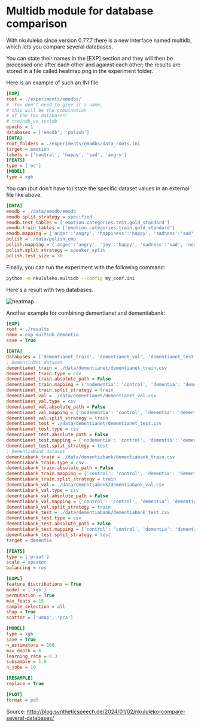 # Multidb module for database comparison

With nkululeko since version 0.77.7 there is a new interface named multidb, which lets you compare several databases.

You can state their names in the [EXP] section and they will then be processed one after each other and against each other; the results are stored in a file called heatmap.png in the experiment folder.

<!-- >> YOU NEED TO OMIT THE PROJECT NAME! -->

Here is an example of such an INI file

```ini
[EXP]
root = ./experiments/emodbs/
#  You don't need to give it a name, 
# this will be the combination 
# of the two databases: 
# traindb_vs_testdb
epochs = 1
databases = ['emodb', 'polish']
[DATA]
root_folders = ./experiments/emodbs/data_roots.ini
target = emotion
labels = ['neutral', 'happy', 'sad', 'angry']
[FEATS]
type = ['os']
[MODEL]
type = xgb
```
You can (but don't have to) state the specific dataset values in an external file like above.

```ini
[DATA]
emodb = ./data/emodb/emodb
emodb.split_strategy = specified
emodb.test_tables = ['emotion.categories.test.gold_standard']
emodb.train_tables = ['emotion.categories.train.gold_standard']
emodb.mapping = {'anger':'angry', 'happiness':'happy', 'sadness':'sad', 'neutral':'neutral'}
polish = ./data/polish_emo
polish.mapping = {'anger':'angry', 'joy':'happy', 'sadness':'sad', 'neutral':'neutral'}
polish.split_strategy = speaker_split
polish.test_size = 30
```

Finally, you can run the experiment with the following command:

```bash
python -m nkululeko.multidb --config my_conf.ini
```

Here's a result with two databases.

![heatmap](./images/heatmap-multidb.png)

Another example for combining dementianet and dementiabank:

```ini
[EXP]
root = ./results
name = exp_multidb_dementia
save = True

[DATA]
databases = ['dementianet_train', 'dementianet_val', 'dementianet_test', 'dementiabank_train', 'dementiabank_val', 'dementiabank_test']
; DementiaNet dataset
dementianet_train = ./data/dementianet/dementianet_train.csv
dementianet_train.type = csv
dementianet_train.absolute_path = False
dementianet_train.mapping = {'nodementia': 'control', 'dementia': 'dementia'}
dementianet_train.split_strategy = train
dementianet_val = ./data/dementianet/dementianet_val.csv
dementianet_val.type = csv
dementianet_val.absolute_path = False
dementianet_val.mapping = {'nodementia': 'control', 'dementia': 'dementia'}
dementianet_val.split_strategy = train
dementianet_test = ./data/dementianet/dementianet_test.csv
dementianet_test.type = csv
dementianet_test.absolute_path = False
dementianet_test.mapping = {'nodementia': 'control', 'dementia': 'dementia'}
dementianet_test.split_strategy = test
; DementiaBank dataset
dementiabank_train = ./data/dementiabank/dementiabank_train.csv
dementiabank_train.type = csv
dementiabank_train.absolute_path = False
dementiabank_train.mapping = {'control': 'control', 'dementia': 'dementia'}
dementiabank_train.split_strategy = train
dementiabank_val = ./data/dementiabank/dementiabank_val.csv
dementiabank_val.type = csv
dementiabank_val.absolute_path = False
dementiabank_val.mapping = {'control': 'control', 'dementia': 'dementia'}
dementiabank_val.split_strategy = train
dementiabank_test = ./data/dementiabank/dementiabank_test.csv
dementiabank_test.type = csv
dementiabank_test.absolute_path = False
dementiabank_test.mapping = {'control': 'control', 'dementia': 'dementia'}
dementiabank_test.split_strategy = test
target = dementia

[FEATS]
type = ['praat']
scale = speaker
balancing = ros

[EXPL]
feature_distributions = True
model = ['xgb']
permutation = True
max_feats = 15
sample_selection = all
shap = True
scatter = ['umap', 'pca']

[MODEL]
type = xgb
save = True
n_estimators = 100
max_depth = 6
learning_rate = 0.3
subsample = 1.0
n_jobs = 10

[RESAMPLE]
replace = True

[PLOT]
format = pdf
```

Source: http://blog.syntheticspeech.de/2024/01/02/nkululeko-compare-several-databases/